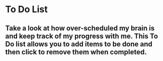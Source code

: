 # To Do List
## Take a look at how over-scheduled my brain is and keep track of my progress with me. This To Do list allows you to add items to be done and then click to remove them when completed. 
